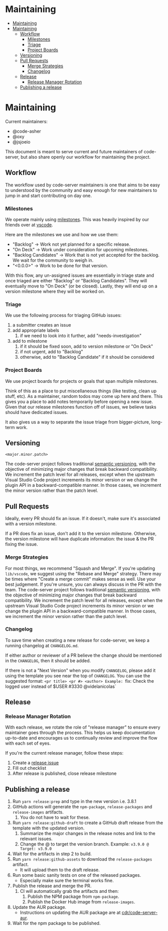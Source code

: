 <!-- START doctoc generated TOC please keep comment here to allow auto update -->
<!-- DON'T EDIT THIS SECTION, INSTEAD RE-RUN doctoc TO UPDATE -->
# Maintaining

- [Maintaining](#maintaining)
- [Maintaining](#maintaining-1)
  - [Workflow](#workflow)
    - [Milestones](#milestones)
    - [Triage](#triage)
    - [Project Boards](#project-boards)
  - [Versioning](#versioning)
  - [Pull Requests](#pull-requests)
    - [Merge Strategies](#merge-strategies)
    - [Changelog](#changelog)
  - [Release](#release)
    - [Release Manager Rotation](#release-manager-rotation)
  - [Publishing a release](#publishing-a-release)

<!-- END doctoc generated TOC please keep comment here to allow auto update -->

# Maintaining

Current maintainers:

- @code-asher
- @oxy
- @jsjoeio

This document is meant to serve current and future maintainers of code-server, but also share openly our workflow for maintaining the project.

## Workflow

The workflow used by code-server maintainers is one that aims to be easy to understood by the community and easy enough for new maintainers to jump in and start contributing on day one.

### Milestones

We operate mainly using [milestones](https://github.com/cdr/code-server/milestones). This was heavily inspired by our friends over at [vscode](https://github.com/microsoft/vscode).

Here are the milestones we use and how we use them:

- "Backlog" -> Work not yet planned for a specific release.
- "On Deck" -> Work under consideration for upcoming milestones.
- "Backlog Candidates" -> Work that is not yet accepted for the backlog. We wait for the community to weigh in.
- "<0.0.0>" -> Work to be done for that version.

With this flow, any un-assigned issues are essentially in triage state and once triaged are either "Backlog" or "Backlog Candidates". They will eventually move to "On Deck" (or be closed). Lastly, they will end up on a version milestone where they will be worked on.

### Triage

We use the following process for triaging GitHub issues:

1. a submitter creates an issue
1. add appropriate labels
   1. if we need to look into it further, add "needs-investigation"
1. add to milestone
   1. if it should be fixed soon, add to version milestone or "On Deck"
   1. if not urgent, add to "Backlog"
   1. otherwise, add to "Backlog Candidate" if it should be considered

### Project Boards

We use project boards for projects or goals that span multiple milestones.

Think of this as a place to put miscellaneous things (like testing, clean up stuff, etc). As a maintainer, random todos may come up here and there. This gives you a place to add notes temporarily before opening a new issue. Given that our release milestones function off of issues, we believe tasks should have dedicated issues.

It also gives us a way to separate the issue triage from bigger-picture, long-term work.

## Versioning

`<major.minor.patch>`

The code-server project follows traditional [semantic versioning](https://semver.org/), with the objective of minimizing major changes that break backward compatibility. We increment the patch level for all releases, except when the upstream Visual Studio Code project increments its minor version or we change the plugin API in a backward-compatible manner. In those cases, we increment the minor version rather than the patch level.

## Pull Requests

Ideally, every PR should fix an issue. If it doesn't, make sure it's associated with a version milestone.

If a PR does fix an issue, don't add it to the version milestone. Otherwise, the version milestone will have duplicate information: the issue & the PR fixing the issue.

### Merge Strategies

For most things, we recommend "Squash and Merge". If you're updating `lib/vscode`, we suggest using the "Rebase and Merge" strategy. There may be times where "Create a merge commit" makes sense as well. Use your best judgement. If you're unsure, you can always discuss in the PR with the team.
The code-server project follows traditional [semantic versioning](ttps://semver.org/), with the objective of minimizing major changes that break backward compatibility. We increment the patch level for all releases, except when the upstream Visual Studio Code project increments its minor version or we change the plugin API in a backward-compatible manner. In those cases, we increment the minor version rather than the patch level.

### Changelog

To save time when creating a new release for code-server, we keep a running changelog at `CHANGELOG.md`.

If either author or reviewer of a PR believe the change should be mentioned in the `CHANGELOG`, then it should be added.

If there is not a "Next Version" when you modify `CHANGELOG`, please add it using the template you see near the top of `CHANGELOG`. You can use the suggested format: `<pr title> <pr #> <author> Example: `fix: Check the logged user instead of $USER #3330 @videlanicolas`

## Release

### Release Manager Rotation

With each release, we rotate the role of "release manager" to ensure every maintainer goes through the process. This helps us keep documentation up-to-date and encourages us to continually review and improve the flow with each set of eyes.

If you're the current release manager, follow these steps:

1. Create a [release issue](../.github/ISSUE_TEMPLATE/release.md)
2. Fill out checklist
3. After release is published, close release milestone

## Publishing a release

1. Run `yarn release:prep` and type in the new version i.e. 3.8.1
2. GitHub actions will generate the `npm-package`, `release-packages` and `release-images` artifacts.
   1. You do not have to wait for these.
3. Run `yarn release:github-draft` to create a GitHub draft release from the template with
   the updated version.
   1. Summarize the major changes in the release notes and link to the relevant issues.
   2. Change the @ to target the version branch. Example: `v3.9.0 @ Target: v3.9.0`
4. Wait for the artifacts in step 2 to build.
5. Run `yarn release:github-assets` to download the `release-packages` artifact.
   - It will upload them to the draft release.
6. Run some basic sanity tests on one of the released packages.
   - Especially make sure the terminal works fine.
7. Publish the release and merge the PR.
   1. CI will automatically grab the artifacts and then:
      1. Publish the NPM package from `npm-package`.
      2. Publish the Docker Hub image from `release-images`.
8. Update the AUR package.
   - Instructions on updating the AUR package are at [cdr/code-server-aur](https://github.com/cdr/code-server-aur).
9. Wait for the npm package to be published.
